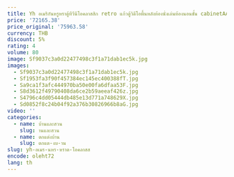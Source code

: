 ```yaml
---
title: Yh อเมริกันหรูหราตู้ทีวีนีโอคลาสสิก retro แก้วตู้วิดีโอพื้นหลังห้องนั่งเล่นห้องนอนชั้น cabinetAA
price: '72165.38'
price_original: '75963.58'
currency: THB
discount: 5%
rating: 4
volume: 80
image: Sf9037c3a0d22477498c3f1a71dab1ec5k.jpg
images:
  - Sf9037c3a0d22477498c3f1a71dab1ec5k.jpg
  - Sf1953fa3f90f457384ec145ec400388fT.jpg
  - Sa9ca1f3afc444970ba50e00fa6dfaa53F.jpg
  - S8d3612f49790408da6ce2b59aeeaf426z.jpg
  - S4796c4dd05444db485e13d771a748629X.jpg
  - Sd0852f8c24b04f92a376b30826966b8aG.jpg
video: ''
categories:
  - name: บ้านและสวน
    slug: านและสวน
  - name: ตกแต่งบ้าน
    slug: ตกแต-งบ-าน
slug: yh-อเมร-นหร-หราต-โอคลาสส
encode: oleht72
lang: th
---
```

  
